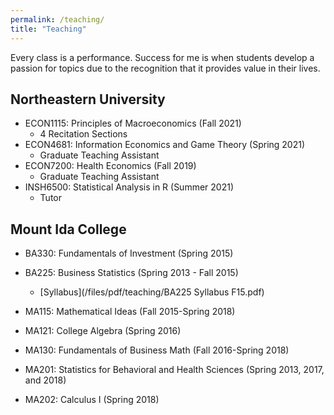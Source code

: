 ```yaml
---
permalink: /teaching/
title: "Teaching"
---
```


Every class is a performance.  Success for me is when students develop a passion for topics due to 
the recognition that it provides value in their lives.

## Northeastern University
- ECON1115: Principles of Macroeconomics (Fall 2021)
    - 4 Recitation Sections
- ECON4681: Information Economics and Game Theory (Spring 2021)
    - Graduate Teaching Assistant
- ECON7200: Health Economics (Fall 2019)
    - Graduate Teaching Assistant
- INSH6500: Statistical Analysis in R (Summer 2021)
    - Tutor

## Mount Ida College
- BA330: Fundamentals of Investment (Spring 2015)

- BA225: Business Statistics (Spring 2013 - Fall 2015)
    - [Syllabus](/files/pdf/teaching/BA225 Syllabus F15.pdf)
- MA115: Mathematical Ideas (Fall 2015-Spring 2018)
 
- MA121: College Algebra (Spring 2016)

- MA130: Fundamentals of Business Math (Fall 2016-Spring 2018)
 
- MA201: Statistics for Behavioral and Health Sciences (Spring 2013, 2017, and 2018)

- MA202: Calculus I (Spring 2018)




